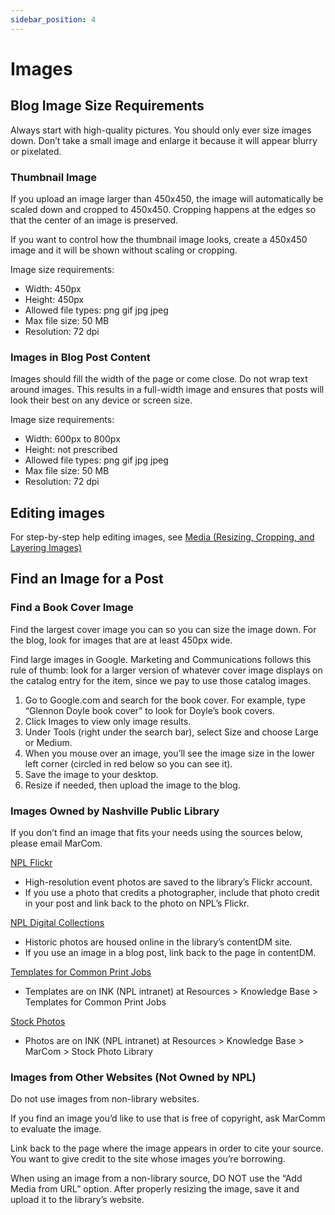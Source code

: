 ```yaml
---
sidebar_position: 4
---
```


# Images

## Blog Image Size Requirements

Always start with high-quality pictures. You should only ever size images down. Don’t take a small image and enlarge it because it will appear blurry or pixelated.

### Thumbnail Image

If you upload an image larger than 450x450, the image will automatically be scaled down and cropped to 450x450. Cropping happens at the edges so that the center of an image is preserved.

If you want to control how the thumbnail image looks, create a 450x450 image and it will be shown without scaling or cropping.

Image size requirements:
- Width: 450px
- Height: 450px
- Allowed file types: png gif jpg jpeg
- Max file size: 50 MB
- Resolution: 72 dpi

### Images in Blog Post Content

Images should fill the width of the page or come close. Do not wrap text around images. This results in a full-width image and ensures that posts will look their best on any device or screen size.

Image size requirements:
- Width: 600px to 800px
- Height: not prescribed
- Allowed file types: png gif jpg jpeg
- Max file size: 50 MB
- Resolution: 72 dpi

## Editing images

For step-by-step help editing images, see [Media (Resizing, Cropping, and Layering Images)](/docs/add-update-content/add-content-with-components/media-editing-images/)

## Find an Image for a Post

### Find a Book Cover Image

Find the largest cover image you can so you can size the image down. For the blog, look for images that are at least 450px wide.

Find large images in Google. Marketing and Communications follows this rule of thumb: look for a larger version of whatever cover image displays on the catalog entry for the item, since we pay to use those catalog images.
1. Go to Google.com and search for the book cover. For example, type “Glennon Doyle book cover” to look for Doyle’s book covers.
1. Click Images to view only image results.
1. Under Tools (right under the search bar), select Size and choose Large or Medium.
1. When you mouse over an image, you’ll see the image size in the lower left corner (circled in red below so you can see it).
1. Save the image to your desktop.
1. Resize if needed, then upload the image to the blog.

### Images Owned by Nashville Public Library

If you don’t find an image that fits your needs using the sources below, please email MarCom.

[NPL Flickr](http://www.flickr.com/photos/nashvillepubliclibrary)
- High-resolution event photos are saved to the library’s Flickr account.
- If you use a photo that credits a photographer, include that photo credit in your post and link back to the photo on NPL’s Flickr.

[NPL Digital Collections](http://digital.library.nashville.org/)
- Historic photos are housed online in the library’s contentDM site.
- If you use an image in a blog post, link back to the page in contentDM.

[Templates for Common Print Jobs](https://metronashville.sharepoint.com/sites/NPLink/Pages/Knowledge.aspx?RootFolder=%2Fsites%2FNPLink%2FKnowledge%20Base%2FTemplates%20for%20Common%20Print%20Jobs&FolderCTID=0x012000DFB8185BE4651E4E916530593AF58837&View=%7B97FB1E57%2D4A3D%2D4891%2DAA21%2DA1AB965A87BA%7D)
- Templates are on INK (NPL intranet) at Resources > Knowledge Base > Templates for Common Print Jobs

[Stock Photos](https://metronashville.sharepoint.com/sites/NPLink/MarCom%20Stock%20Photo%20Library/Forms/Thumbnails.aspx)
- Photos are on INK (NPL intranet) at Resources > Knowledge Base > MarCom >  Stock Photo Library

### Images from Other Websites (Not Owned by NPL)

Do not use images from non-library websites.

If you find an image you’d like to use that is free of copyright, ask MarComm to evaluate the image.

Link back to the page where the image appears in order to cite your source. You want to give credit to the site whose images you’re borrowing.

When using an image from a non-library source, DO NOT use the “Add Media from URL” option. After properly resizing the image, save it and upload it to the library’s website.
